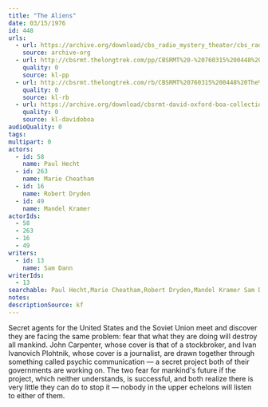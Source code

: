 ```yaml
---
title: "The Aliens"
date: 03/15/1976
id: 448
urls: 
  - url: https://archive.org/download/cbs_radio_mystery_theater/cbs_radio_mystery_theater-0401-0450.zip/cbs_radio_mystery_theater-0401-0450%2Fcbsrmt_0448_the_aliens.mp3
    source: archive-org
  - url: http://cbsrmt.thelongtrek.com/pp/CBSRMT%20-%20760315%200448%20The%20Aliens_pp.mp3
    quality: 0
    source: kl-pp
  - url: http://cbsrmt.thelongtrek.com/rb/CBSRMT%20760315%200448%20The%20Aliens_wuwm%20recorded%207_31_76.mp3
    quality: 0
    source: kl-rb
  - url: https://archive.org/download/cbsrmt-david-oxford-boa-collection/CBSRMT-760315-0448-repeated-760731-The-Aliens-(128-44)_WUWM-FM-{BoA}.mp3
    quality: 0
    source: kl-davidoboa
audioQuality: 0
tags: 
multipart: 0
actors:  
  - id: 58
    name: Paul Hecht  
  - id: 263
    name: Marie Cheatham  
  - id: 16
    name: Robert Dryden  
  - id: 49
    name: Mandel Kramer
actorIds:  
  - 58  
  - 263  
  - 16  
  - 49
writers:  
  - id: 13
    name: Sam Dann
writerIds:  
  - 13
searchable: Paul Hecht,Marie Cheatham,Robert Dryden,Mandel Kramer Sam Dann
notes: 
descriptionSource: kf
---
```

Secret agents for the United States and the Soviet Union meet and discover they are facing the same problem: fear that what they are doing will destroy all mankind. John Carpenter, whose cover is that of a stockbroker, and Ivan Ivanovich Plohtnik, whose cover is a journalist, are drawn together through something called psychic communication — a secret project both of their governments are working on. The two fear for mankind's future if the project, which neither understands, is successful, and both realize there is very little they can do to stop it — nobody in the upper echelons will listen to either of them.